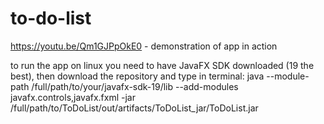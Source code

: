 # to-do-list
https://youtu.be/Qm1GJPpOkE0 - demonstration of app in action

to run the app on linux you need to have JavaFX SDK downloaded (19 the best), then
download the repository and type in terminal:
java --module-path /full/path/to/your/javafx-sdk-19/lib --add-modules javafx.controls,javafx.fxml -jar 
/full/path/to/ToDoList/out/artifacts/ToDoList_jar/ToDoList.jar
